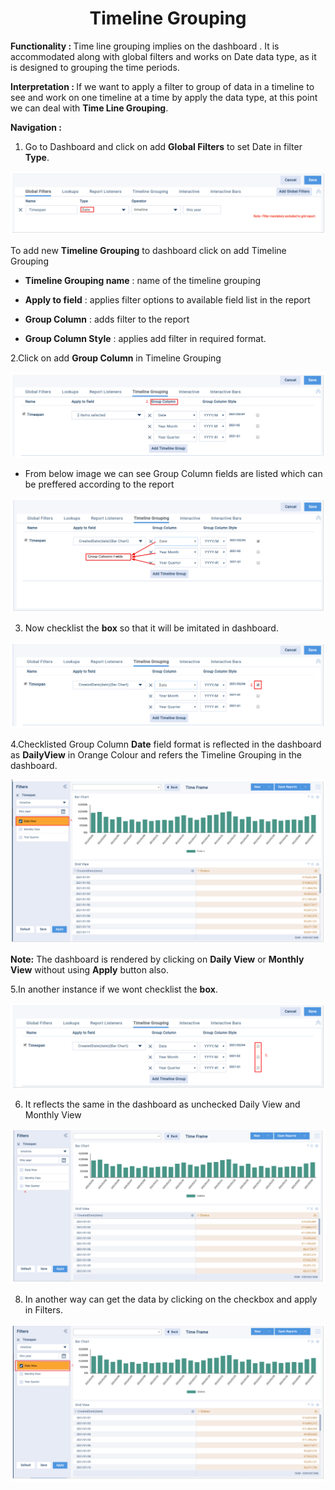 <h1><center>Timeline Grouping</center> </h1>

<b> Functionality :  </b> Time line grouping implies on the dashboard . It is accommodated along with global filters and works on Date data type, as it is designed to grouping the time periods.

  

<b>Interpretation :  </b> If we want to apply a filter to group of data in a timeline to see and work on one timeline at a time by apply the data type, at this point we can deal with **Time Line Grouping**.

  
  

 <b>Navigation : </b> 
1. Go to Dashboard and click on add **Global Filters** to set Date in filter **Type**.

![enter image description here](https://github.com/surifirstpin/AcuBI_Technical_Documents/blob/master/images/TL1.png?raw=true)

To add new **Timeline Grouping** to dashboard click on add Timeline Grouping

  

-   **Timeline Grouping name** : name of the timeline grouping
    
-   **Apply to field** : applies filter options to available field list in the report
    
-   **Group Column** : adds filter to the report
    
-   **Group Column Style** : applies add filter in required format.
    

  

  

2.Click on add **Group Column** in Timeline Grouping

![enter image description here](https://github.com/surifirstpin/AcuBI_Technical_Documents/blob/master/images/TL2.png?raw=true)

  

-   From below image we can see Group Column fields are listed which can be preffered according to the report

![enter image description here](https://github.com/surifirstpin/AcuBI_Technical_Documents/blob/master/images/Tl3.png?raw=true)

3. Now checklist the **box**  so that it will be imitated in dashboard.

![enter image description here](https://github.com/surifirstpin/AcuBI_Technical_Documents/blob/master/images/TL4.png?raw=true)


4.Checklisted Group Column **Date** field format is reflected in the dashboard as **DailyView** in Orange Colour and refers the Timeline Grouping in the dashboard.

![enter image description here](https://github.com/surifirstpin/AcuBI_Technical_Documents/blob/master/images/TL5.png?raw=true)


**Note:** The dashboard is rendered by clicking on **Daily View** or **Monthly View** without using **Apply** button also.

  

  

  

  

5.In another instance if we wont checklist the **box**.


![enter image description here](https://github.com/surifirstpin/AcuBI_Technical_Documents/blob/master/images/TL6.png?raw=true)


6. It reflects the same in the dashboard as unchecked Daily View and Monthly View

![enter image description here](https://github.com/surifirstpin/AcuBI_Technical_Documents/blob/master/images/TL7.png?raw=true)




8. In another way can get the data by clicking on the checkbox and apply in Filters.


![enter image description here](https://github.com/surifirstpin/AcuBI_Technical_Documents/blob/master/images/TL8.png?raw=true)



<!--stackedit_data:
eyJoaXN0b3J5IjpbOTgzODQyOTU1LDE0NDY1NjYxNjBdfQ==
-->